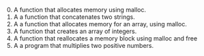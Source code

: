 0. A function that allocates memory using malloc.
1. A a function that concatenates two strings.
2. A a function that allocates memory for an array, using malloc.
3. A function that creates an array of integers.
4. A function that reallocates a memory block using malloc and free
5. A a program that multiplies two positive numbers.
